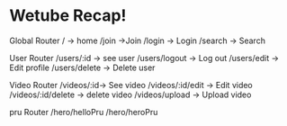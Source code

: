 # Wetube Recap!

Global Router
/ -> home
/join ->Join
/login -> Login
/search -> Search

User Router
/users/:id -> see user
/users/logout -> Log out
/users/edit -> Edit profile
/users/delete -> Delete user

Video Router
/videos/:id-> See video
/videos/:id/edit -> Edit video
/videos/:id/delete -> delete video
/videos/upload -> Upload video

pru Router
/hero/helloPru
/hero/heroPru
